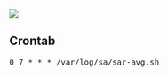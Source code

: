 <img src="https://img.shields.io/badge/language-shell-green.svg"/>

## Crontab
<pre>
0 7 * * * /var/log/sa/sar-avg.sh
</pre>

